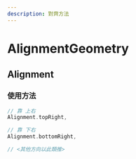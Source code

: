 ```yaml
---
description: 對齊方法
---
```


# AlignmentGeometry

## Alignment

### 使用方法

```dart
// 靠 上右
Alignment.topRight,

// 靠 下右
Alignment.bottomRight,

// <其他方向以此類推>
```

 


